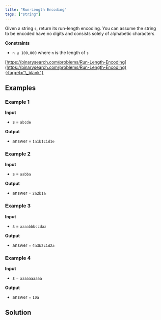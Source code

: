 ```yaml
---
title: "Run-Length Encoding"
tags: ["string"]
---
```


Given a string `s`, return its run-length encoding. You can assume the string to be encoded have no digits and consists solely of alphabetic characters.

**Constraints**

- `n ≤ 100,000` where `n` is the length of `s`

[https://binarysearch.com/problems/Run-Length-Encoding](https://binarysearch.com/problems/Run-Length-Encoding){:target="\_blank"}

## Examples

### Example 1

**Input**

- s = `abcde`

**Output**

- answer = `1a1b1c1d1e`

### Example 2

**Input**

- s = `aabba`

**Output**

- answer = `2a2b1a`

### Example 3

**Input**

- s = `aaaabbbccdaa`

**Output**

- answer = `4a3b2c1d2a`

### Example 4

**Input**

- s = `aaaaaaaaaa`

**Output**

- answer = `10a`

## Solution

<script src="https://gist.github.com/yaeba/16da7be5123724fcf6eccc25581cef5a.js?file=Run-Length-Encoding.cpp"></script>
